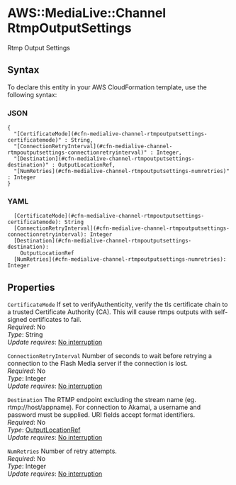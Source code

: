 # AWS::MediaLive::Channel RtmpOutputSettings<a name="aws-properties-medialive-channel-rtmpoutputsettings"></a>

Rtmp Output Settings

## Syntax<a name="aws-properties-medialive-channel-rtmpoutputsettings-syntax"></a>

To declare this entity in your AWS CloudFormation template, use the following syntax:

### JSON<a name="aws-properties-medialive-channel-rtmpoutputsettings-syntax.json"></a>

```
{
  "[CertificateMode](#cfn-medialive-channel-rtmpoutputsettings-certificatemode)" : String,
  "[ConnectionRetryInterval](#cfn-medialive-channel-rtmpoutputsettings-connectionretryinterval)" : Integer,
  "[Destination](#cfn-medialive-channel-rtmpoutputsettings-destination)" : OutputLocationRef,
  "[NumRetries](#cfn-medialive-channel-rtmpoutputsettings-numretries)" : Integer
}
```

### YAML<a name="aws-properties-medialive-channel-rtmpoutputsettings-syntax.yaml"></a>

```
  [CertificateMode](#cfn-medialive-channel-rtmpoutputsettings-certificatemode): String
  [ConnectionRetryInterval](#cfn-medialive-channel-rtmpoutputsettings-connectionretryinterval): Integer
  [Destination](#cfn-medialive-channel-rtmpoutputsettings-destination): 
    OutputLocationRef
  [NumRetries](#cfn-medialive-channel-rtmpoutputsettings-numretries): Integer
```

## Properties<a name="aws-properties-medialive-channel-rtmpoutputsettings-properties"></a>

`CertificateMode`  <a name="cfn-medialive-channel-rtmpoutputsettings-certificatemode"></a>
If set to verifyAuthenticity, verify the tls certificate chain to a trusted Certificate Authority \(CA\)\. This will cause rtmps outputs with self\-signed certificates to fail\.  
*Required*: No  
*Type*: String  
*Update requires*: [No interruption](https://docs.aws.amazon.com/AWSCloudFormation/latest/UserGuide/using-cfn-updating-stacks-update-behaviors.html#update-no-interrupt)

`ConnectionRetryInterval`  <a name="cfn-medialive-channel-rtmpoutputsettings-connectionretryinterval"></a>
Number of seconds to wait before retrying a connection to the Flash Media server if the connection is lost\.  
*Required*: No  
*Type*: Integer  
*Update requires*: [No interruption](https://docs.aws.amazon.com/AWSCloudFormation/latest/UserGuide/using-cfn-updating-stacks-update-behaviors.html#update-no-interrupt)

`Destination`  <a name="cfn-medialive-channel-rtmpoutputsettings-destination"></a>
The RTMP endpoint excluding the stream name \(eg\. rtmp://host/appname\)\. For connection to Akamai, a username and password must be supplied\. URI fields accept format identifiers\.  
*Required*: No  
*Type*: [OutputLocationRef](aws-properties-medialive-channel-outputlocationref.md)  
*Update requires*: [No interruption](https://docs.aws.amazon.com/AWSCloudFormation/latest/UserGuide/using-cfn-updating-stacks-update-behaviors.html#update-no-interrupt)

`NumRetries`  <a name="cfn-medialive-channel-rtmpoutputsettings-numretries"></a>
Number of retry attempts\.  
*Required*: No  
*Type*: Integer  
*Update requires*: [No interruption](https://docs.aws.amazon.com/AWSCloudFormation/latest/UserGuide/using-cfn-updating-stacks-update-behaviors.html#update-no-interrupt)